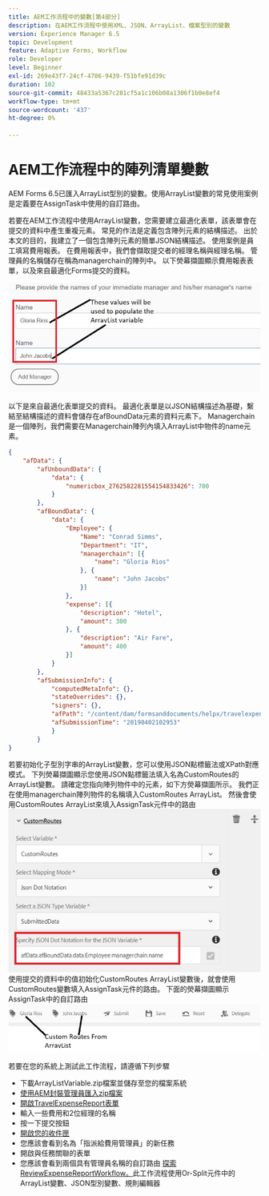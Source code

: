 ```yaml
---
title: AEM工作流程中的變數[第4部分]
description: 在AEM工作流程中使用XML、JSON、ArrayList、檔案型別的變數
version: Experience Manager 6.5
topic: Development
feature: Adaptive Forms, Workflow
role: Developer
level: Beginner
exl-id: 269e43f7-24cf-4786-9439-f51bfe91d39c
duration: 102
source-git-commit: 48433a5367c281cf5a1c106b08a1306f1b0e8ef4
workflow-type: tm+mt
source-wordcount: '437'
ht-degree: 0%

---
```


# AEM工作流程中的陣列清單變數

AEM Forms 6.5已匯入ArrayList型別的變數。使用ArrayList變數的常見使用案例是定義要在AssignTask中使用的自訂路由。

若要在AEM工作流程中使用ArrayList變數，您需要建立最適化表單，該表單會在提交的資料中產生重複元素。 常見的作法是定義包含陣列元素的結構描述。 出於本文的目的，我建立了一個包含陣列元素的簡單JSON結構描述。 使用案例是員工填寫費用報表。 在費用報表中，我們會擷取提交者的經理名稱與經理名稱。 管理員的名稱儲存在稱為managerchain的陣列中。 以下熒幕擷圖顯示費用報表表單，以及來自最適化Forms提交的資料。

![費用報表](assets/expensereport.jpg)

以下是來自最適化表單提交的資料。 最適化表單是以JSON結構描述為基礎，繫結至結構描述的資料會儲存在afBoundData元素的資料元素下。 Managerchain是一個陣列，我們需要在Managerchain陣列內填入ArrayList中物件的name元素。

```json
{
    "afData": {
        "afUnboundData": {
            "data": {
                "numericbox_2762582281554154833426": 700
            }
        },
        "afBoundData": {
            "data": {
                "Employee": {
                    "Name": "Conrad Simms",
                    "Department": "IT",
                    "managerchain": [{
                        "name": "Gloria Rios"
                    }, {
                        "name": "John Jacobs"
                    }]
                },
                "expense": [{
                    "description": "Hotel",
                    "amount": 300
                }, {
                    "description": "Air Fare",
                    "amount": 400
                }]
            }
        },
        "afSubmissionInfo": {
            "computedMetaInfo": {},
            "stateOverrides": {},
            "signers": {},
            "afPath": "/content/dam/formsanddocuments/helpx/travelexpensereport",
            "afSubmissionTime": "20190402102953"
            }
        }
}
```

若要初始化子型別字串的ArrayList變數，您可以使用JSON點標籤法或XPath對應模式。 下列熒幕擷圖顯示您使用JSON點標籤法填入名為CustomRoutes的ArrayList變數。 請確定您指向陣列物件中的元素，如下方熒幕擷圖所示。 我們正在使用managerchain陣列物件的名稱填入CustomRoutes ArrayList。
然後會使用CustomRoutes ArrayList來填入AssignTask元件中的路由
![自訂路由](assets/arraylist.jpg)
使用提交的資料中的值初始化CustomRoutes ArrayList變數後，就會使用CustomRoutes變數填入AssignTask元件的路由。 下面的熒幕擷圖顯示AssignTask中的自訂路由
![指派工作](assets/customactions.jpg)

若要在您的系統上測試此工作流程，請遵循下列步驟

* 下載ArrayListVariable.zip檔案並儲存至您的檔案系統
* [使用AEM封裝管理員匯入zip檔案](assets/arraylistvariable.zip)
* [開啟TravelExpenseReport表單](http://localhost:4502/content/dam/formsanddocuments/helpx/travelexpensereport/jcr:content?wcmmode=disabled)
* 輸入一些費用和2位經理的名稱
* 按一下提交按鈕
* [開啟您的收件匣](http://localhost:4502/aem/inbox)
* 您應該會看到名為「指派給費用管理員」的新任務
* 開啟與任務關聯的表單
* 您應該會看到兩個具有管理員名稱的自訂路由
  [探索ReviewExpenseReportWorkflow。](http://localhost:4502/editor.html/conf/global/settings/workflow/models/ReviewExpenseReport.html)此工作流程使用Or-Split元件中的ArrayList變數、JSON型別變數、規則編輯器
